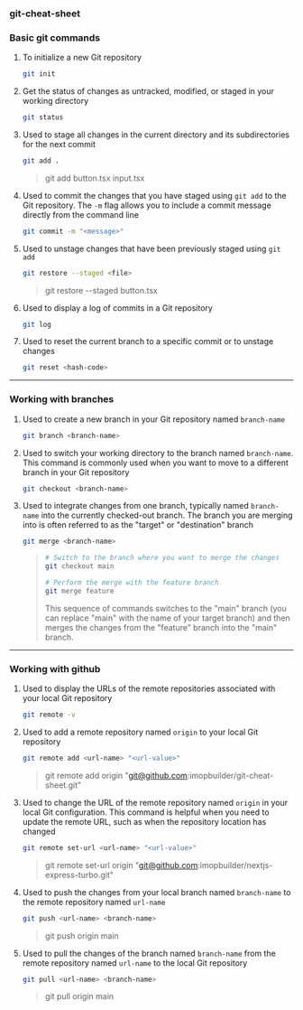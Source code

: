 ### git-cheat-sheet

### Basic git commands

1. To initialize a new Git repository
    ```bash
    git init
    ```

2. Get the status of changes as untracked, modified, or staged in your working directory
    ```bash
    git status
    ```

3. Used to stage all changes in the current directory and its subdirectories for the next commit
    ```bash
    git add .
    ```
    > git add button.tsx input.tsx
  
4. Used to commit the changes that you have staged using ```git add``` to the Git repository. The ```-m``` flag allows you to include a commit message directly from the command line
    ```bash
    git commit -m "<message>"
    ```
  
5. Used to unstage changes that have been previously staged using ```git add```
    ```bash
    git restore --staged <file>
    ```
    > git restore --staged button.tsx

6. Used to display a log of commits in a Git repository
    ```bash
    git log
    ```

7. Used to reset the current branch to a specific commit or to unstage changes
    ```bash
    git reset <hash-code>
    ```

---
### Working with branches

1. Used to create a new branch in your Git repository named ```branch-name```
    ```bash
    git branch <branch-name>
    ```

2. Used to switch your working directory to the branch named ```branch-name```. This command is commonly used when you want to move to a different branch in your Git repository
    ```bash
    git checkout <branch-name>
    ```

3. Used to integrate changes from one branch, typically named ```branch-name``` into the currently checked-out branch. The branch you are merging into is often referred to as the "target" or "destination" branch
    ```bash
    git merge <branch-name>
    ```
    > ```bash
    > # Switch to the branch where you want to merge the changes
    > git checkout main
    >
    > # Perform the merge with the feature branch
    > git merge feature
    > ```
    > This sequence of commands switches to the "main" branch (you can replace "main" with the name of your target branch) and then merges the changes from the "feature" branch into the "main" branch.

---
### Working with github

1. Used to display the URLs of the remote repositories associated with your local Git repository
    ```bash
    git remote -v
    ```

2. Used to add a remote repository named ```origin``` to your local Git repository
    ```bash
    git remote add <url-name> "<url-value>"
    ```
    > git remote add origin "git@github.com:imopbuilder/git-cheat-sheet.git"

3. Used to change the URL of the remote repository named ```origin``` in your local Git configuration. This command is helpful when you need to update the remote URL, such as when the repository location has changed
    ```bash
    git remote set-url <url-name> "<url-value>"
    ```
    > git remote set-url origin "git@github.com:imopbuilder/nextjs-express-turbo.git"

4. Used to push the changes from your local branch named ```branch-name``` to the remote repository named ```url-name```
   ```bash
   git push <url-name> <branch-name>
   ```
   > git push origin main
   
5. Used to pull the changes of the branch named ```branch-name``` from the remote repository named ```url-name``` to the local Git repository
    ```bash
    git pull <url-name> <branch-name>
    ```
    > git pull origin main
